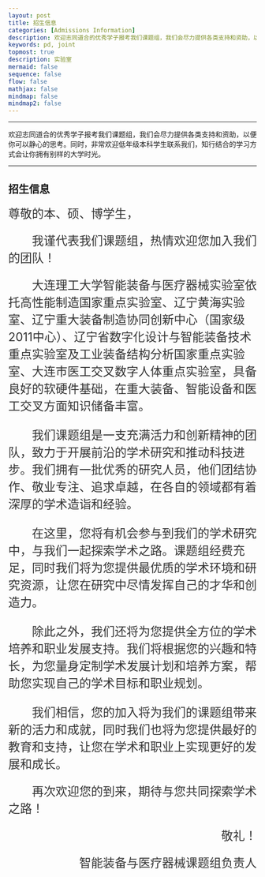 ```yaml
---
layout: post
title: 招生信息
categories: [Admissions Information]
description: 欢迎志同道合的优秀学子报考我们课题组，我们会尽力提供各类支持和资助，以便你可以静心的思考。同时，非常欢迎低年级本科学生联系我们，知行结合的学习方式会让你拥有别样的大学时光。
keywords: pd, joint
topmost: true
description: 实验室
mermaid: false
sequence: false
flow: false
mathjax: false
mindmap: false
mindmap2: false
---
```


---
欢迎志同道合的优秀学子报考我们课题组，我们会尽力提供各类支持和资助，以便你可以静心的思考。同时，非常欢迎低年级本科学生联系我们，知行结合的学习方式会让你拥有别样的大学时光。

---

## 招生信息
<figcaption style="font-size: 24px; color: #333;text-align: left; margin-bottom: 20px">
尊敬的本、硕、博学生，</figcaption>


<figcaption style="font-size: 24px; color: #333;text-align: left;text-indent: 2em; margin-bottom: 20px">
我谨代表我们课题组，热情欢迎您加入我们的团队！</figcaption>


<figcaption style="font-size: 24px; color: #333;text-align: left;text-indent: 2em; margin-bottom: 20px">
大连理工大学智能装备与医疗器械实验室依托高性能制造国家重点实验室、辽宁黄海实验室、辽宁重大装备制造协同创新中心（国家级2011中心）、辽宁省数字化设计与智能装备技术重点实验室及工业装备结构分析国家重点实验室、大连市医工交叉数字人体重点实验室，具备良好的软硬件基础，在重大装备、智能设备和医工交叉方面知识储备丰富。</figcaption>

<figcaption style="font-size: 24px; color: #333;text-align: left;text-indent: 2em; margin-bottom: 20px">
 
我们课题组是一支充满活力和创新精神的团队，致力于开展前沿的学术研究和推动科技进步。我们拥有一批优秀的研究人员，他们团结协作、敬业专注、追求卓越，在各自的领域都有着深厚的学术造诣和经验。 </figcaption>

<figcaption style="font-size: 24px; color: #333;text-align: left;text-indent: 2em; margin-bottom: 20px">
在这里，您将有机会参与到我们的学术研究中，与我们一起探索学术之路。课题组经费充足，同时我们将为您提供最优质的学术环境和研究资源，让您在研究中尽情发挥自己的才华和创造力。</figcaption>

<figcaption style="font-size: 24px; color: #333;text-align: left;text-indent: 2em; margin-bottom: 20px">
 
除此之外，我们还将为您提供全方位的学术培养和职业发展支持。我们将根据您的兴趣和特长，为您量身定制学术发展计划和培养方案，帮助您实现自己的学术目标和职业规划。</figcaption>

  
<figcaption style="font-size: 24px; color: #333;text-align: left;text-indent: 2em; margin-bottom: 20px">
我们相信，您的加入将为我们的课题组带来新的活力和成就，同时我们也将为您提供最好的教育和支持，让您在学术和职业上实现更好的发展和成长。  </figcaption>


<figcaption style="font-size: 24px; color: #333;text-align: left;text-indent: 2em; margin-bottom: 20px">
再次欢迎您的到来，期待与您共同探索学术之路！</figcaption>

<figcaption style="font-size: 24px; color: #333;text-align: right;text-indent: 2em; margin-bottom: 20px">
敬礼！   </figcaption>


<figcaption style="font-size: 24px; color: #333;text-align:right; text-indent: 2em; margin-bottom: 20px">
智能装备与医疗器械课题组负责人</figcaption>
   

  




